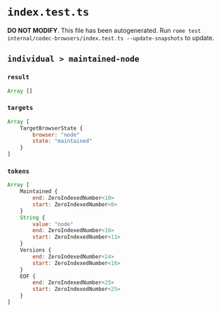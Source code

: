 # `index.test.ts`

**DO NOT MODIFY**. This file has been autogenerated. Run `rome test internal/codec-browsers/index.test.ts --update-snapshots` to update.

## `individual > maintained-node`

### `result`

```javascript
Array []
```

### `targets`

```javascript
Array [
	TargetBrowserState {
		browser: "node"
		state: "maintained"
	}
]
```

### `tokens`

```javascript
Array [
	Maintained {
		end: ZeroIndexedNumber<10>
		start: ZeroIndexedNumber<0>
	}
	String {
		value: "node"
		end: ZeroIndexedNumber<16>
		start: ZeroIndexedNumber<11>
	}
	Versions {
		end: ZeroIndexedNumber<24>
		start: ZeroIndexedNumber<16>
	}
	EOF {
		end: ZeroIndexedNumber<25>
		start: ZeroIndexedNumber<25>
	}
]
```
